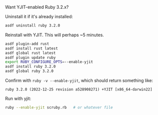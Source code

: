 
Want YJIT-enabled Ruby 3.2.x?


Uninstall it if it's already installed:

```bash
asdf uninstall ruby 3.2.0
```

Reinstall with YJIT. This will perhaps ~5 minutes.

```bash
asdf plugin-add rust
asdf install rust latest
asdf global rust latest
asdf plugin update ruby
export RUBY_CONFIGURE_OPTS=--enable-yjit
asdf install ruby 3.2.0
asdf global ruby 3.2.0
```

Confirm with `ruby -v --enable-yjit`, which should return something like:

```
ruby 3.2.0 (2022-12-25 revision a528908271) +YJIT [x86_64-darwin22]
```

Run with yjit:

```bash
ruby --enable-yjit scruby.rb   # or whatever file
```